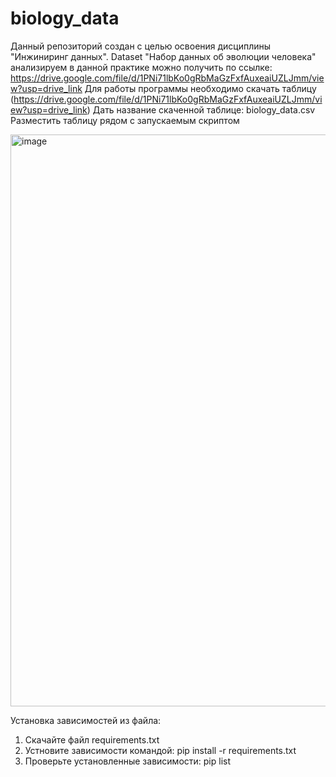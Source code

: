 # biology_data
Данный репозиторий создан с целью освоения дисциплины "Инжиниринг данных".
Dataset "Набор данных об эволюции человека" анализируем в данной практике можно получить по ссылке: https://drive.google.com/file/d/1PNi71lbKo0gRbMaGzFxfAuxeaiUZLJmm/view?usp=drive_link
Для работы программы необходимо скачать таблицу (https://drive.google.com/file/d/1PNi71lbKo0gRbMaGzFxfAuxeaiUZLJmm/view?usp=drive_link)
Дать название скаченной таблице: biology_data.csv
Разместить таблицу рядом с запускаемым скриптом

<img width="974" height="915" alt="image" src="https://github.com/user-attachments/assets/9caa99f8-65f8-4c5a-afb6-399e108438ff" />

Установка зависимостей из файла:
1. Скачайте файл requirements.txt
2. Устновите зависимости командой:
pip install -r requirements.txt
3. Проверьте установленные зависимости:
pip list
